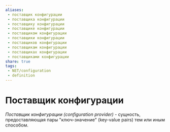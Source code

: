 ```yaml
---
aliases:
 - поставщик конфигурации
 - поставщика конфигурации
 - поставщику конфигурации
 - поставщике конфигурации
 - поставщиком конфигурации
 - поставщики конфигурации
 - поставщиков конфигурации
 - поставщикам конфигурации
 - поставщиках конфигурации
 - поставщиками конфигурации
share: true
tags:
 - NET/configuration
 - definition
---
```

# Поставщик конфигурации
*Поставщик конфигурации (configuration provider)* - сущность, предоставляющая пары "ключ-значение" (key-value pairs) тем или иным способом.